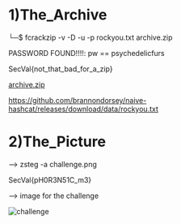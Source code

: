 # 1)The_Archive
 └─$ fcrackzip -v -D -u -p rockyou.txt archive.zip  

 PASSWORD FOUND!!!!: pw == psychedelicfurs

SecVal{not_that_bad_for_a_zip}

[archive.zip](https://github.com/fahimalshihab/CTF/files/12935384/archive.zip)

https://github.com/brannondorsey/naive-hashcat/releases/download/data/rockyou.txt


 

# 2)The_Picture
--> zsteg -a challenge.png

SecVal{pH0R3N51C_m3}

--> image for the challenge

![challenge](https://github.com/fahimalshihab/CTF/assets/97816146/dc09f606-9dd7-456c-a387-9f889d14d448)
